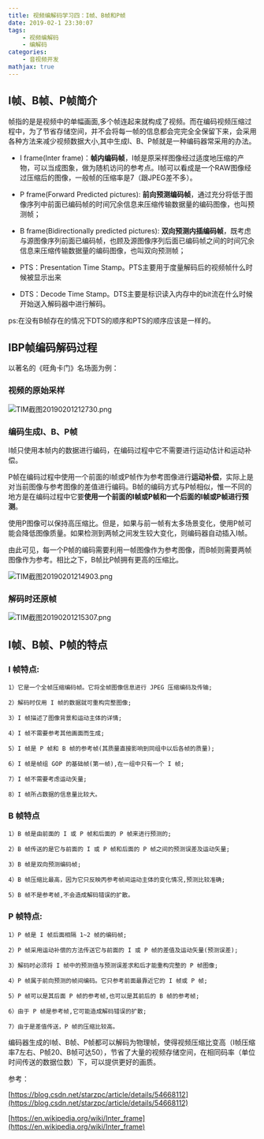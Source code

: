 ```yaml
---
title: 视频编解码学习四：I帧、B帧和P帧
date: 2019-02-1 23:30:07
tags:
    - 视频编解码
    - 编解码
categories:
    - 音视频开发
mathjax: true
---
```


## I帧、B帧、P帧简介

帧指的是是视频中的单幅画面,多个帧连起来就构成了视频。而在编码视频压缩过程中，为了节省存储空间，并不会将每一帧的信息都会完完全全保留下来，会采用各种方法来减少视频数据大小,其中生成I、B、P帧就是一种编码器常采用的办法。

- I frame(Inter frame)：**帧内编码帧**，I帧是原采样图像经过适度地压缩的产物，可以当成图象，做为随机访问的参考点。I帧可以看成是一个RAW图像经过压缩后的图像，一般帧的压缩率是7（跟JPEG差不多）。

- P frame(Forward Predicted pictures): **前向预测编码帧**，通过充分将低于图像序列中前面已编码帧的时间冗余信息来压缩传输数据量的编码图像，也叫预测帧；

- B frame(Bidirectionally predicted pictures): **双向预测内插编码帧**，既考虑与源图像序列前面已编码帧，也顾及源图像序列后面已编码帧之间的时间冗余信息来压缩传输数据量的编码图像，也叫双向预测帧；

- PTS：Presentation Time Stamp。PTS主要用于度量解码后的视频帧什么时候被显示出来

- DTS：Decode Time Stamp。DTS主要是标识读入内存中的bit流在什么时候开始送入解码器中进行解码。

ps:在没有B帧存在的情况下DTS的顺序和PTS的顺序应该是一样的。

## IBP帧编码解码过程

以著名的《旺角卡门》名场面为例：

### 视频的原始采样

![TIM截图20190201212730.png](https://i.loli.net/2019/02/01/5c545e591f1af.png)

### 编码生成I、B、P帧

I帧只使用本帧内的数据进行编码，在编码过程中它不需要进行运动估计和运动补偿。

P帧在编码过程中使用一个前面的I帧或P帧作为参考图像进行**运动补偿**，实际上是对当前图像与参考图像的差值进行编码。B帧的编码方式与P帧相似，惟一不同的地方是在编码过程中它要**使用一个前面的I帧或P帧和一个后面的I帧或P帧进行预测**。

使用P图像可以保持高压缩比。但是，如果与前一帧有太多场景变化，使用P帧可能会降低图像质量。如果检测到两帧之间发生较大变化，则编码器自动插入I帧。

由此可见，每一个P帧的编码需要利用一帧图像作为参考图像，而B帧则需要两帧图像作为参考。相比之下，B帧比P帧拥有更高的压缩比。

![TIM截图20190201214903.png](https://i.loli.net/2019/02/01/5c545e58f2558.png)

### 解码时还原帧

![TIM截图20190201215307.png](https://i.loli.net/2019/02/01/5c545e591e2d8.png)

## I帧、B帧、P帧的特点

### I 帧特点:
    1）它是一个全帧压缩编码帧。它将全帧图像信息进行 JPEG 压缩编码及传输;

    2）解码时仅用 I 帧的数据就可重构完整图像;

    3）I 帧描述了图像背景和运动主体的详情;

    4）I 帧不需要参考其他画面而生成;

    5）I 帧是 P 帧和 B 帧的参考帧(其质量直接影响到同组中以后各帧的质量);

    6）I 帧是帧组 GOP 的基础帧(第一帧),在一组中只有一个 I 帧;

    7）I 帧不需要考虑运动矢量;

    8）I 帧所占数据的信息量比较大。

### B 帧特点
    1）B 帧是由前面的 I 或 P 帧和后面的 P 帧来进行预测的;

    2）B 帧传送的是它与前面的 I 或 P 帧和后面的 P 帧之间的预测误差及运动矢量;

    3）B 帧是双向预测编码帧;

    4）B 帧压缩比最高，因为它只反映丙参考帧间运动主体的变化情况,预测比较准确;

    5）B 帧不是参考帧,不会造成解码错误的扩散。

### P 帧特点:
    1）P 帧是 I 帧后面相隔 1~2 帧的编码帧;

    2）P 帧采用运动补偿的方法传送它与前面的 I 或 P 帧的差值及运动矢量(预测误差);

    3）解码时必须将 I 帧中的预测值与预测误差求和后才能重构完整的 P 帧图像;

    4）P 帧属于前向预测的帧间编码。它只参考前面最靠近它的 I 帧或 P 帧;

    5）P 帧可以是其后面 P 帧的参考帧,也可以是其前后的 B 帧的参考帧;

    6）由于 P 帧是参考帧,它可能造成解码错误的扩散;

    7）由于是差值传送，P 帧的压缩比较高。


编码器生成的I帧、B帧、P帧都可以解码为物理帧，使得视频压缩比变高（I帧压缩率7左右、P帧20、B帧可达50），节省了大量的视频存储空间，在相同码率（单位时间传送的数据位数）下，可以提供更好的画质。

参考：

[https://blog.csdn.net/starzpc/article/details/54668112](https://blog.csdn.net/starzpc/article/details/54668112)

[https://en.wikipedia.org/wiki/Inter_frame](https://en.wikipedia.org/wiki/Inter_frame)